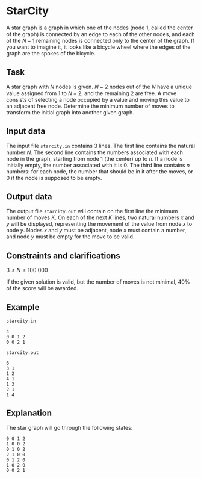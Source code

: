 # StarCity

A star graph is a graph in which one of the nodes (node $1$, called the center of the graph) is connected by an edge to each of the other nodes, and each of the $N - 1$ remaining nodes is connected only to the center of the graph. If you want to imagine it, it looks like a bicycle wheel where the edges of the graph are the spokes of the bicycle.

## Task

A star graph with $N$ nodes is given. $N - 2$ nodes out of the $N$ have a unique value assigned from $1$ to $N - 2$, and the remaining $2$ are free. A move consists of selecting a node occupied by a value and moving this value to an adjacent free node. Determine the minimum number of moves to transform the initial graph into another given graph.

## Input data

The input file `starcity.in` contains $3$ lines. The first line contains the natural number $N$. The second line contains the numbers associated with each node in the graph, starting from node $1$ (the center) up to $n$. If a node is initially empty, the number associated with it is $0$. The third line contains $n$ numbers: for each node, the number that should be in it after the moves, or $0$ if the node is supposed to be empty.

## Output data

The output file `starcity.out` will contain on the first line the minimum number of moves $K$. On each of the next $K$ lines, two natural numbers $x$ and $y$ will be displayed, representing the movement of the value from node $x$ to node $y$. Nodes $x$ and $y$ must be adjacent, node $x$ must contain a number, and node $y$ must be empty for the move to be valid.

## Constraints and clarifications

$3 \leq N \leq 100\ 000$

If the given solution is valid, but the number of moves is not minimal, $40\%$ of the score will be awarded.

## Example

`starcity.in`
```
4
0 0 1 2
0 0 2 1
```

`starcity.out`
```
6
3 1
1 2
4 1
1 3
2 1
1 4
```

## Explanation

The star graph will go through the following states:

```
0 0 1 2 
1 0 0 2 
0 1 0 2 
2 1 0 0 
0 1 2 0 
1 0 2 0 
0 0 2 1 
```